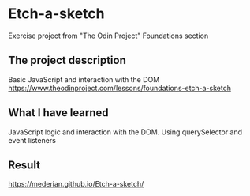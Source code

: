 # Etch-a-sketch
Exercise project from "The Odin Project" Foundations section

## The project description
Basic JavaScript and interaction with the DOM
https://www.theodinproject.com/lessons/foundations-etch-a-sketch

## What I have learned
JavaScript logic and interaction with the DOM. 
Using querySelector and event listeners


## Result
https://mederian.github.io/Etch-a-sketch/

